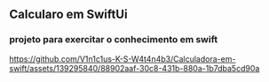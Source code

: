 ## Calcularo em SwiftUi


### projeto para exercitar o conhecimento em swift


https://github.com/V1n1c1us-K-S-W4t4n4b3/Calculadora-em-swift/assets/139295840/88902aaf-30c8-431b-880a-1b7dba5cd90a
